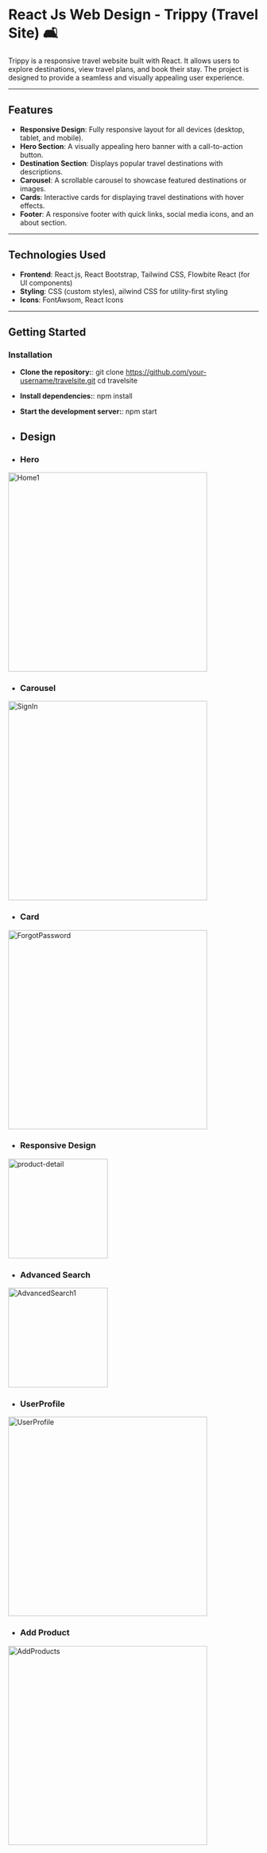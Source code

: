 # React Js Web Design - Trippy (Travel Site) 🛋️

Trippy is a responsive travel website built with React. It allows users to explore destinations, view travel plans, and book their stay. The project is designed to provide a seamless and visually appealing user experience.

---

## Features
- **Responsive Design**: Fully responsive layout for all devices (desktop, tablet, and mobile).
- **Hero Section**: A visually appealing hero banner with a call-to-action button.
- **Destination Section**: Displays popular travel destinations with descriptions.
- **Carousel**:  A scrollable carousel to showcase featured destinations or images.
- **Cards**: Interactive cards for displaying travel destinations with hover effects.
- **Footer**: A responsive footer with quick links, social media icons, and an about section.

---

## Technologies Used
- **Frontend**: React.js, React Bootstrap, Tailwind CSS, Flowbite React (for UI components)
- **Styling**: CSS (custom styles), ailwind CSS for utility-first styling
- **Icons**: FontAwsom, React Icons


---

## Getting Started
### Installation
- **Clone the repository:**: git clone https://github.com/your-username/travelsite.git
                             cd travelsite
- **Install dependencies:**: npm install 
- **Start the development server:**: npm start

- ## Design
- ### Hero
<img src="https://github.com/user-attachments/assets/b80bcb49-3429-4e0a-a663-8a76911ca4bb" alt="Home1" width="400">

- ### Carousel
<img src="https://github.com/user-attachments/assets/34966823-fe53-4e3e-aabf-77276dae1aa0" alt="SignIn" width="400">

- ### Card
<img src="https://github.com/user-attachments/assets/36c32d6a-c818-4593-a5fd-2d2de111f55d)" alt="ForgotPassword" width="400">

- ### Responsive Design
<img src="https://github.com/user-attachments/assets/33eccae1-a437-406e-af2e-982947901b6c" alt="product-detail" width="200">

- ### Advanced Search
<img src="https://github.com/user-attachments/assets/d1c29336-c3dc-4386-ae04-61182c8143aa" alt="AdvancedSearch1" width="200">



- ### UserProfile
<img src="https://github.com/user-attachments/assets/f09ea74c-9226-4e8f-ac4f-17a60ccd3ba1)" alt="UserProfile" width="400">

- ### Add Product
<img src="https://github.com/user-attachments/assets/4216a03b-71d0-41c1-b69c-11fe3b71d4ac)" alt="AddProducts" width="400">
